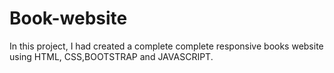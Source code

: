 # Book-website

In this project, I had created a complete complete responsive books website using
HTML, CSS,BOOTSTRAP and JAVASCRIPT.
